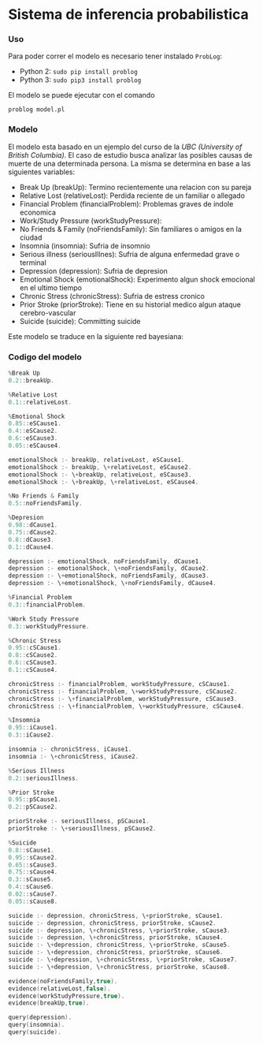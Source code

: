 # Sistema de inferencia probabilistica

### Uso
Para poder correr el modelo es necesario tener instalado `ProbLog`:

* Python 2: 
```sudo pip install problog```
* Python 3: 
```sudo pip3 install problog```

El modelo se puede ejecutar con el comando 

```problog model.pl```

### Modelo

El modelo esta basado en un ejemplo del curso de la *UBC (University of British Columbia)*. El caso de estudio busca analizar las posibles causas de muerte de una determinada persona. La misma se determina en base a las siguientes variables:

* Break Up (breakUp): Termino recientemente una relacion con su pareja
* Relative Lost (relativeLost): Perdida reciente de un familiar o allegado
* Financial Problem (financialProblem): Problemas graves de indole economica
* Work/Study Pressure (workStudyPressure): 
* No Friends & Family (noFriendsFamily): Sin familiares o amigos en la ciudad
* Insomnia (insomnia): Sufria de insomnio
* Serious illness (seriousIllnes): Sufria de alguna enfermedad grave o terminal
* Depression (depression): Sufria de depresion
* Emotional Shock (emotionalShock): Experimento algun shock emocional en el ultimo tiempo
* Chronic Stress (chronicStress): Sufria de estress cronico
* Prior Stroke (priorStroke): Tiene en su historial medico algun ataque cerebro-vascular
* Suicide (suicide): Committing suicide

Este modelo se traduce en la siguiente red bayesiana:

### Codigo del modelo

``` C++
%Break Up
0.2::breakUp.

%Relative Lost
0.1::relativeLost.

%Emotional Shock
0.85::eSCause1.
0.4::eSCause2.
0.6::eSCause3.
0.05::eSCause4.

emotionalShock :- breakUp, relativeLost, eSCause1.
emotionalShock :- breakUp, \+relativeLost, eSCause2.
emotionalShock :- \+breakUp, relativeLost, eSCause3.
emotionalShock :- \+breakUp, \+relativeLost, eSCause4.

%No Friends & Family
0.5::noFriendsFamily.

%Depresion
0.98::dCause1.
0.75::dCause2.
0.8::dCause3.
0.1::dCause4.

depression :- emotionalShock, noFriendsFamily, dCause1.
depression :- emotionalShock, \+noFriendsFamily, dCause2.
depression :- \+emotionalShock, noFriendsFamily, dCause3.
depression :- \+emotionalShock, \+noFriendsFamily, dCause4.

%Financial Problem
0.3::financialProblem.

%Work Study Pressure
0.3::workStudyPressure.

%Chronic Stress
0.95::cSCause1.
0.8::cSCause2.
0.6::cSCause3.
0.1::cSCause4.

chronicStress :- financialProblem, workStudyPressure, cSCause1.
chronicStress :- financialProblem, \+workStudyPressure, cSCause2.
chronicStress :- \+financialProblem, workStudyPressure, cSCause3.
chronicStress :- \+financialProblem, \+workStudyPressure, cSCause4.

%Insomnia
0.95::iCause1.
0.3::iCause2.

insomnia :- chronicStress, iCause1.
insomnia :- \+chronicStress, iCause2.

%Serious Illness
0.2::seriousIllness.

%Prior Stroke
0.95::pSCause1.
0.2::pSCause2.

priorStroke :- seriousIllness, pSCause1.
priorStroke :- \+seriousIllness, pSCause2.

%Suicide
0.8::sCause1.
0.95::sCause2.
0.65::sCause3.
0.75::sCause4.
0.3::sCause5.
0.4::sCause6.
0.02::sCause7.
0.05::sCause8.

suicide :- depression, chronicStress, \+priorStroke, sCause1.
suicide :- depression, chronicStress, priorStroke, sCause2.
suicide :- depression, \+chronicStress, \+priorStroke, sCause3.
suicide :- depression, \+chronicStress, priorStroke, sCause4.
suicide :- \+depression, chronicStress, \+priorStroke, sCause5.
suicide :- \+depression, chronicStress, priorStroke, sCause6.
suicide :- \+depression, \+chronicStress, \+priorStroke, sCause7.
suicide :- \+depression, \+chronicStress, priorStroke, sCause8.

evidence(noFriendsFamily,true).
evidence(relativeLost,false).
evidence(workStudyPressure,true).
evidence(breakUp,true).

query(depression).
query(insomnia).
query(suicide).
```
